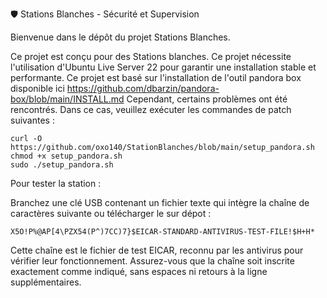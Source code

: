 🛡️ Stations Blanches - Sécurité et Supervision

Bienvenue dans le dépôt du projet Stations Blanches.

Ce projet est conçu pour des Stations blanches.
Ce projet nécessite l'utilisation d'Ubuntu Live Server 22 pour garantir une installation stable et performante.
Ce projet est basé sur l'installation de l'outil pandora box disponible ici 
https://github.com/dbarzin/pandora-box/blob/main/INSTALL.md
Cependant, certains problèmes ont été rencontrés. Dans ce cas, veuillez exécuter les commandes de patch suivantes :
```
curl -O https://github.com/oxo140/StationBlanches/blob/main/setup_pandora.sh
chmod +x setup_pandora.sh
sudo ./setup_pandora.sh
```
Pour tester la station :

Branchez une clé USB contenant un fichier texte qui intègre la chaîne de caractères suivante ou télécharger le sur dépot :
```
X5O!P%@AP[4\PZX54(P^)7CC)7}$EICAR-STANDARD-ANTIVIRUS-TEST-FILE!$H+H*
```
Cette chaîne est le fichier de test EICAR, reconnu par les antivirus pour vérifier leur fonctionnement.
Assurez-vous que la chaîne soit inscrite exactement comme indiqué, sans espaces ni retours à la ligne supplémentaires.

